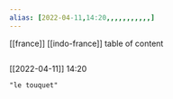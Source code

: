 ```yaml
---
alias: [2022-04-11,14:20,,,,,,,,,,,]
---
```

[[france]] [[indo-france]]
table of content
```toc
```

[[2022-04-11]] 14:20

```query
"le touquet"
```